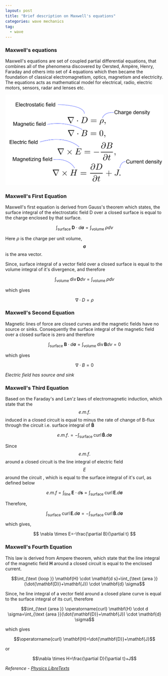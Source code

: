 ```yaml
---
layout: post
title: "Brief description on Maxwell's equations"
categories: wave mechanics
tag: 
  - wave
---
```




### Maxwell's equations

Maxwell's equations are set of coupled partial differential equations, that combines  all of the phenomena discovered by Oersted, Ampère, Henry, Faraday and others into set of 4 equations which then became the foundation of  classical electromagnetism, optics, magnetism and electricity.  The equations acts as mathematical model for electrical, radio, electric motors, sensors, radar and lenses etc.

![Maxwell's equations](/assets/images/maxwell.png)



### Maxwell's First Equation

Maxwell's first equation is derived from Gauss's theorem which states, the surface integral of the electrostatic field D over a closed surface is equal to the charge enclosed by that surface.

$$\int_{\text {surface }} \mathbf{D} \cdot d \boldsymbol{\sigma}=\int_{\text {volume }} \rho d v$$

Here *ρ* is the charge per unit volume, $$ \boldsymbol{\sigma}$$ is the area vector.

Since, surface integral of a vector field over a closed surface is equal to the volume integral of it's divergence, and therefore

$$\int_{\text {volume }} \operatorname{div} \mathbf{D} d v=\int_{\text {volume }} \rho d v$$

which gives

$$\nabla \cdot D=\rho$$

### Maxwell's Second Equation

Magnetic lines of force are closed curves and the magnetic fields have no source or sinks. Consequently the surface integral of the magnetic field over a closed surface is zero and therefore  

$$\int_{\text {surface }} \mathbf{B} \cdot d \boldsymbol{\sigma}= \int_{\text {volume }} \operatorname{div} \mathbf{B} d v = 0$$

which gives  

$$\nabla \cdot B=0$$   

*Electric field has source and sink*

### Maxwell's Third Equation

Based on the Faraday's and Len'z laws of electromagnetic induction, which state that the $$e.m.f.$$ induced in a closed circuit is equal to minus the rate of change of B-flux through the circuit i.e. surface integral of $\mathbf {\dot B}$

$$e.m.f. = - \int_{\text {surface }} \operatorname{curl} \mathbf {\dot B} . d \boldsymbol{ \sigma}$$

Since $$e.m.f.$$ around a closed circuit is the line integral of electric field  $$E$$ around the circuit , which is equal to the surface integral of it's curl, as defined below

$$e.m.f = \int_{\text {line }} \mathbf{E} \cdot d \boldsymbol{s}= \int_{\text {surface }} \operatorname{curl} \mathbf{E}. d \boldsymbol{ \sigma}$$

Therefore,

$$\int_{\text {surface }} \operatorname{curl} \mathbf{E}. d \boldsymbol{ \sigma}  = - \int_{\text {surface }} \operatorname{curl} \mathbf {\dot B} . d \boldsymbol{ \sigma}$$

which gives,  


$$
\nabla \times E=-\frac{\partial B}{\partial t}
$$

### Maxwell's Fourth Equation

This law is derived from Ampere theorem, which state that the line integral of the magnetic field **H** around a closed circuit is equal to the enclosed current.

$$\int_{\text {loop }} \mathbf{H} \cdot \mathbf{d s}=\int_{\text {area }}(\dot{\mathbf{D}}+\mathbf{J}) \cdot \mathbf{d} \sigma$$

Since, he line integral of a vector field around a closed plane curve is equal to the surface integral of its curl, therefore

$$\int_{\text {area }} \operatorname{curl} \mathbf{H} \cdot d \sigma=\int_{\text {area }}(\dot{\mathbf{D}}+\mathbf{J}) \cdot \mathbf{d} \sigma$$

which gives

$$\operatorname{curl} \mathbf{H}=\dot{\mathbf{D}}+\mathbf{J}$$  

or   

$$\nabla \times H=\frac{\partial D}{\partial t}+J$$  

*Reference - [Physics LibreTexts](https://phys.libretexts.org/Bookshelves/Electricity_and_Magnetism/Book%3A_Electricity_and_Magnetism_(Tatum)/15%3A_Maxwell's_Equations)*

​	
